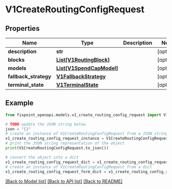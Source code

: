 # V1CreateRoutingConfigRequest


## Properties

Name | Type | Description | Notes
------------ | ------------- | ------------- | -------------
**description** | **str** |  | [optional] 
**blocks** | [**List[V1RoutingBlock]**](V1RoutingBlock.md) |  | [optional] 
**models** | [**List[V1SpendCapModel]**](V1SpendCapModel.md) |  | [optional] 
**fallback_strategy** | [**V1FallbackStrategy**](V1FallbackStrategy.md) |  | [optional] 
**terminal_state** | [**V1TerminalState**](V1TerminalState.md) |  | [optional] 

## Example

```python
from fixpoint_openapi.models.v1_create_routing_config_request import V1CreateRoutingConfigRequest

# TODO update the JSON string below
json = "{}"
# create an instance of V1CreateRoutingConfigRequest from a JSON string
v1_create_routing_config_request_instance = V1CreateRoutingConfigRequest.from_json(json)
# print the JSON string representation of the object
print(V1CreateRoutingConfigRequest.to_json())

# convert the object into a dict
v1_create_routing_config_request_dict = v1_create_routing_config_request_instance.to_dict()
# create an instance of V1CreateRoutingConfigRequest from a dict
v1_create_routing_config_request_form_dict = v1_create_routing_config_request.from_dict(v1_create_routing_config_request_dict)
```
[[Back to Model list]](../README.md#documentation-for-models) [[Back to API list]](../README.md#documentation-for-api-endpoints) [[Back to README]](../README.md)


